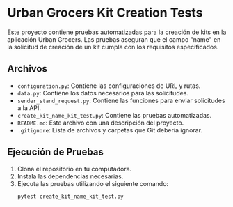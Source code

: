 # Urban Grocers Kit Creation Tests

Este proyecto contiene pruebas automatizadas para la creación de kits en la aplicación Urban Grocers. Las pruebas aseguran que el campo "name" en la solicitud de creación de un kit cumpla con los requisitos especificados.

## Archivos

- `configuration.py`: Contiene las configuraciones de URL y rutas.
- `data.py`: Contiene los datos necesarios para las solicitudes.
- `sender_stand_request.py`: Contiene las funciones para enviar solicitudes a la API.
- `create_kit_name_kit_test.py`: Contiene las pruebas automatizadas.
- `README.md`: Este archivo con una descripción del proyecto.
- `.gitignore`: Lista de archivos y carpetas que Git debería ignorar.

## Ejecución de Pruebas

1. Clona el repositorio en tu computadora.
2. Instala las dependencias necesarias.
3. Ejecuta las pruebas utilizando el siguiente comando:
   ```sh
   pytest create_kit_name_kit_test.py
